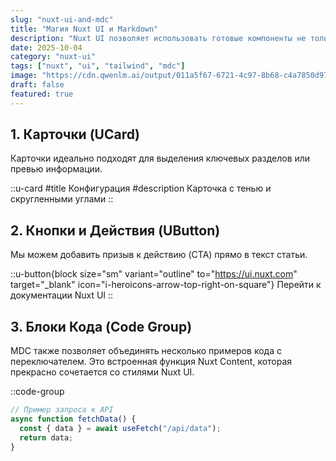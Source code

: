 ```yaml
---
slug: "nuxt-ui-and-mdc"
title: "Магия Nuxt UI и Markdown"
description: "Nuxt UI позволяет использовать готовые компоненты не только в `.vue` файлах, но и прямо в контенте Markdown. Это достигается благодаря поддержке **MDC (Markdown Components)** в Nuxt Content."
date: 2025-10-04
category: "nuxt-ui"
tags: ["nuxt", "ui", "tailwind", "mdc"]
image: "https://cdn.qwenlm.ai/output/011a5f67-6721-4c97-8b68-c4a7850d9731/t2i/eda68cf1-8b0d-4896-a415-8c5a6e1f0797/1759557022.png?key=eyJhbGciOiJIUzI1NiIsInR5cCI6IkpXVCJ9.eyJyZXNvdXJjZV91c2VyX2lkIjoiMDExYTVmNjctNjcyMS00Yzk3LThiNjgtYzRhNzg1MGQ5NzMxIiwicmVzb3VyY2VfaWQiOiIxNzU5NTU3MDIyIiwicmVzb3VyY2VfY2hhdF9pZCI6IjFiNTA2YTZiLTZlYmQtNDA2OC05NTU0LTE2OWE1MzUxNGNkZCJ9.iyhZIKKz3QqqBddpOtgi2I1VQCNWYr-Qi4ppMV2oqsI"
draft: false
featured: true
---
```


## 1. Карточки (UCard)

Карточки идеально подходят для выделения ключевых разделов или превью информации.

::u-card
#title
Конфигурация
#description
Карточка с тенью и скругленными углами
::

## 2. Кнопки и Действия (UButton)

Мы можем добавить призыв к действию (CTA) прямо в текст статьи.

::u-button{block size="sm" variant="outline" to="https://ui.nuxt.com" target="\_blank" icon="i-heroicons-arrow-top-right-on-square"}
Перейти к документации Nuxt UI
::

## 3. Блоки Кода (Code Group)

MDC также позволяет объединять несколько примеров кода с переключателем. Это встроенная функция Nuxt Content, которая прекрасно сочетается со стилями Nuxt UI.

::code-group

```typescript [Typescript]
// Пример запроса к API
async function fetchData() {
  const { data } = await useFetch("/api/data");
  return data;
}
```
